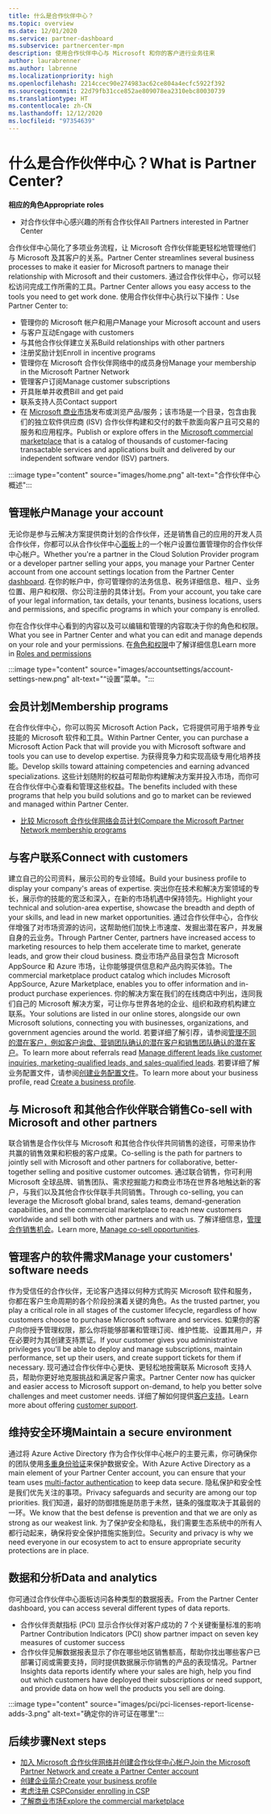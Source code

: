 ```yaml
---
title: 什么是合作伙伴中心？
ms.topic: overview
ms.date: 12/01/2020
ms.service: partner-dashboard
ms.subservice: partnercenter-mpn
description: 使用合作伙伴中心与 Microsoft 和你的客户进行业务往来
author: laurabrenner
ms.author: labrenne
ms.localizationpriority: high
ms.openlocfilehash: 2214ccec90e274983ac62ce804a4ecfc5922f392
ms.sourcegitcommit: 22d79fb31cce852ae809078ea2310ebc80030739
ms.translationtype: HT
ms.contentlocale: zh-CN
ms.lasthandoff: 12/12/2020
ms.locfileid: "97354639"
---
```

# <a name="what-is-partner-center"></a><span data-ttu-id="5c0af-103">什么是合作伙伴中心？</span><span class="sxs-lookup"><span data-stu-id="5c0af-103">What is Partner Center?</span></span>

<span data-ttu-id="5c0af-104">**相应的角色**</span><span class="sxs-lookup"><span data-stu-id="5c0af-104">**Appropriate roles**</span></span>

- <span data-ttu-id="5c0af-105">对合作伙伴中心感兴趣的所有合作伙伴</span><span class="sxs-lookup"><span data-stu-id="5c0af-105">All Partners interested in Partner Center</span></span>

<span data-ttu-id="5c0af-106">合作伙伴中心简化了多项业务流程，让 Microsoft 合作伙伴能更轻松地管理他们与 Microsoft 及其客户的关系。</span><span class="sxs-lookup"><span data-stu-id="5c0af-106">Partner Center streamlines several business processes to make it easier for Microsoft partners to manage their relationship with Microsoft and their customers.</span></span> <span data-ttu-id="5c0af-107">通过合作伙伴中心，你可以轻松访问完成工作所需的工具。</span><span class="sxs-lookup"><span data-stu-id="5c0af-107">Partner Center allows you easy access to the tools you need to get work done.</span></span> <span data-ttu-id="5c0af-108">使用合作伙伴中心执行以下操作：</span><span class="sxs-lookup"><span data-stu-id="5c0af-108">Use Partner Center to:</span></span>

- <span data-ttu-id="5c0af-109">管理你的 Microsoft 帐户和用户</span><span class="sxs-lookup"><span data-stu-id="5c0af-109">Manage your Microsoft account and users</span></span> 
- <span data-ttu-id="5c0af-110">与客户互动</span><span class="sxs-lookup"><span data-stu-id="5c0af-110">Engage with customers</span></span> 
- <span data-ttu-id="5c0af-111">与其他合作伙伴建立关系</span><span class="sxs-lookup"><span data-stu-id="5c0af-111">Build relationships with other partners</span></span> 
- <span data-ttu-id="5c0af-112">注册奖励计划</span><span class="sxs-lookup"><span data-stu-id="5c0af-112">Enroll in incentive programs</span></span>
- <span data-ttu-id="5c0af-113">管理你在 Microsoft 合作伙伴网络中的成员身份</span><span class="sxs-lookup"><span data-stu-id="5c0af-113">Manage your membership in the Microsoft Partner Network</span></span> 
- <span data-ttu-id="5c0af-114">管理客户订阅</span><span class="sxs-lookup"><span data-stu-id="5c0af-114">Manage customer subscriptions</span></span>
- <span data-ttu-id="5c0af-115">开具账单并收费</span><span class="sxs-lookup"><span data-stu-id="5c0af-115">Bill and get paid</span></span>
- <span data-ttu-id="5c0af-116">联系支持人员</span><span class="sxs-lookup"><span data-stu-id="5c0af-116">Contact support</span></span>
- <span data-ttu-id="5c0af-117">在 [Microsoft 商业市场](/azure/marketplace)发布或浏览产品/服务；该市场是一个目录，包含由我们的独立软件供应商 (ISV) 合作伙伴构建和交付的数千款面向客户且可交易的服务和应用程序。</span><span class="sxs-lookup"><span data-stu-id="5c0af-117">Publish or explore offers in the [Microsoft commercial marketplace](/azure/marketplace) that is a catalog of thousands of customer-facing transactable services and applications built and delivered by our independent software vendor (ISV) partners.</span></span>

:::image type="content" source="images/home.png" alt-text="合作伙伴中心概述":::

## <a name="manage-your-account"></a><span data-ttu-id="5c0af-119">管理帐户</span><span class="sxs-lookup"><span data-stu-id="5c0af-119">Manage your account</span></span>

<span data-ttu-id="5c0af-120">无论你是参与云解决方案提供商计划的合作伙伴，还是销售自己的应用的开发人员合作伙伴，你都可以从合作伙伴中心[面板](https://partner.microsoft.com/dashboard/home)上的一个帐户设置位置管理你的合作伙伴中心帐户。</span><span class="sxs-lookup"><span data-stu-id="5c0af-120">Whether you're a partner in the Cloud Solution Provider program or a developer partner selling your apps, you manage your Partner Center account from one account settings location from the Partner Center [dashboard](https://partner.microsoft.com/dashboard/home).</span></span> <span data-ttu-id="5c0af-121">在你的帐户中，你可管理你的法务信息、税务详细信息、租户、业务位置、用户和权限、你公司注册的具体计划。</span><span class="sxs-lookup"><span data-stu-id="5c0af-121">From your account, you take care of your legal information, tax details, your tenants, business locations, users and permissions, and specific programs in which your company is enrolled.</span></span> 

<span data-ttu-id="5c0af-122">你在合作伙伴中心看到的内容以及可以编辑和管理的内容取决于你的角色和权限。</span><span class="sxs-lookup"><span data-stu-id="5c0af-122">What you see in Partner Center and what you can edit and manage depends on your role and your permissions.</span></span> <span data-ttu-id="5c0af-123">在[角色和权限](permissions-overview.md)中了解详细信息</span><span class="sxs-lookup"><span data-stu-id="5c0af-123">Learn more in [Roles and permissions](permissions-overview.md)</span></span>

:::image type="content" source="images/accountsettings/account-settings-new.png" alt-text="“设置”菜单。":::


## <a name="membership-programs"></a><span data-ttu-id="5c0af-125">会员计划</span><span class="sxs-lookup"><span data-stu-id="5c0af-125">Membership programs</span></span>

<span data-ttu-id="5c0af-126">在合作伙伴中心，你可以购买 Microsoft Action Pack，它将提供可用于培养专业技能的 Microsoft 软件和工具。</span><span class="sxs-lookup"><span data-stu-id="5c0af-126">Within Partner Center, you can  purchase a Microsoft Action Pack that will provide you with Microsoft software and tools you can use to develop expertise.</span></span> <span data-ttu-id="5c0af-127">为获得竞争力和实现高级专用化培养技能。</span><span class="sxs-lookup"><span data-stu-id="5c0af-127">Develop skills toward attaining competencies and earning advanced specializations.</span></span> <span data-ttu-id="5c0af-128">这些计划随附的权益可帮助你构建解决方案并投入市场，而你可在合作伙伴中心查看和管理这些权益。</span><span class="sxs-lookup"><span data-stu-id="5c0af-128">The benefits included with these programs that help you build solutions and go to market can be reviewed and managed within Partner Center.</span></span>

- [<span data-ttu-id="5c0af-129">比较 Microsoft 合作伙伴网络会员计划</span><span class="sxs-lookup"><span data-stu-id="5c0af-129">Compare the Microsoft Partner Network membership programs</span></span>](https://partner.microsoft.com/membership/compare-offers) 

## <a name="connect-with-customers"></a><span data-ttu-id="5c0af-130">与客户联系</span><span class="sxs-lookup"><span data-stu-id="5c0af-130">Connect with customers</span></span> 

<span data-ttu-id="5c0af-131">建立自己的公司资料，展示公司的专业领域。</span><span class="sxs-lookup"><span data-stu-id="5c0af-131">Build your business profile to display your company's areas of expertise.</span></span> <span data-ttu-id="5c0af-132">突出你在技术和解决方案领域的专长，展示你的技能的宽泛和深入，在新的市场机遇中保持领先。</span><span class="sxs-lookup"><span data-stu-id="5c0af-132">Highlight your technical and solution-area expertise, showcase the breadth and depth of your skills, and lead in new market opportunities.</span></span> <span data-ttu-id="5c0af-133">通过合作伙伴中心，合作伙伴增强了对市场资源的访问，这帮助他们加快上市速度、发掘出潜在客户，并发展自身的云业务。</span><span class="sxs-lookup"><span data-stu-id="5c0af-133">Through Partner Center, partners have increased access to marketing resources to help them accelerate time to market, generate leads, and grow their cloud business.</span></span> <span data-ttu-id="5c0af-134">商业市场产品目录包含 Microsoft AppSource 和 Azure 市场，让你能够提供信息和产品内购买体验。</span><span class="sxs-lookup"><span data-stu-id="5c0af-134">The commercial marketplace product catalog which includes Microsoft AppSource, Azure Marketplace, enables you to offer information and in-product purchase experiences.</span></span> <span data-ttu-id="5c0af-135">你的解决方案在我们的在线商店中列出，连同我们自己的 Microsoft 解决方案，可让你与世界各地的企业、组织和政府机构建立联系。</span><span class="sxs-lookup"><span data-stu-id="5c0af-135">Your solutions are listed in our online stores, alongside our own Microsoft solutions, connecting you with businesses, organizations, and government agencies around the world.</span></span> <span data-ttu-id="5c0af-136">若要详细了解引荐，请参阅[管理不同的潜在客户，例如客户询盘、营销团队确认的潜在客户和销售团队确认的潜在客户](manage-leads.md)。</span><span class="sxs-lookup"><span data-stu-id="5c0af-136">To learn more about referrals read [Manage different leads like customer inquiries, marketing-qualified leads, and sales-qualified leads](manage-leads.md).</span></span> <span data-ttu-id="5c0af-137">若要详细了解业务配置文件，请参阅[创建业务配置文件](create-a-marketing-profile.md)。</span><span class="sxs-lookup"><span data-stu-id="5c0af-137">To learn more about your business profile, read [Create a business profile](create-a-marketing-profile.md).</span></span>

## <a name="co-sell-with-microsoft-and-other-partners"></a><span data-ttu-id="5c0af-138">与 Microsoft 和其他合作伙伴联合销售</span><span class="sxs-lookup"><span data-stu-id="5c0af-138">Co-sell with Microsoft and other partners</span></span>

<span data-ttu-id="5c0af-139">联合销售是合作伙伴与 Microsoft 和其他合作伙伴共同销售的途径，可带来协作共赢的销售效果和积极的客户成果。</span><span class="sxs-lookup"><span data-stu-id="5c0af-139">Co-selling is the path for partners to jointly sell with Microsoft and other partners for collaborative, better-together selling and positive customer outcomes.</span></span>  <span data-ttu-id="5c0af-140">通过联合销售，你可利用 Microsoft 全球品牌、销售团队、需求挖掘能力和商业市场在世界各地触达新的客户，与我们以及其他合作伙伴联手共同销售。</span><span class="sxs-lookup"><span data-stu-id="5c0af-140">Through co-selling, you can leverage the Microsoft global brand, sales teams, demand-generation capabilities, and the commercial marketplace to reach new customers worldwide and sell both with other partners and with us.</span></span> <span data-ttu-id="5c0af-141">了解详细信息，[管理合作销售机会](manage-co-sell-opportunities.md)。</span><span class="sxs-lookup"><span data-stu-id="5c0af-141">Learn more, [Manage co-sell opportunities](manage-co-sell-opportunities.md).</span></span>

## <a name="manage-your-customers-software-needs"></a><span data-ttu-id="5c0af-142">管理客户的软件需求</span><span class="sxs-lookup"><span data-stu-id="5c0af-142">Manage your customers' software needs</span></span>

<span data-ttu-id="5c0af-143">作为受信任的合作伙伴，无论客户选择以何种方式购买 Microsoft 软件和服务，你都在客户生命周期的各个阶段扮演着关键的角色。</span><span class="sxs-lookup"><span data-stu-id="5c0af-143">As the trusted partner, you play a critical role in all stages of the customer lifecycle, regardless of how customers choose to purchase Microsoft software and services.</span></span> <span data-ttu-id="5c0af-144">如果你的客户向你授予管理权限，那么你将能够部署和管理订阅、维护性能、设置其用户，并在必要时为其创建支持票证。</span><span class="sxs-lookup"><span data-stu-id="5c0af-144">If your customer gives you administrative privileges you'll be able to deploy and manage subscriptions, maintain performance, set up their users, and create support tickets for them if necessary.</span></span> <span data-ttu-id="5c0af-145">现可通过合作伙伴中心更快、更轻松地按需联系 Microsoft 支持人员，帮助你更好地克服挑战和满足客户需求。</span><span class="sxs-lookup"><span data-stu-id="5c0af-145">Partner Center now has quicker and easier access to Microsoft support on-demand, to help you better solve challenges and meet customer needs.</span></span> <span data-ttu-id="5c0af-146">详细了解如何提供[客户支持](customer-support.md)。</span><span class="sxs-lookup"><span data-stu-id="5c0af-146">Learn more about offering [customer support](customer-support.md).</span></span>

## <a name="maintain-a-secure-environment"></a><span data-ttu-id="5c0af-147">维持安全环境</span><span class="sxs-lookup"><span data-stu-id="5c0af-147">Maintain a secure environment</span></span>

<span data-ttu-id="5c0af-148">通过将 Azure Active Directory 作为合作伙伴中心帐户的主要元素，你可确保你的团队使用[多重身份验证](partner-security-requirements-mandating-mfa.md)来保护数据安全。</span><span class="sxs-lookup"><span data-stu-id="5c0af-148">With Azure Active Directory as a main element of your Partner Center account, you can ensure that your team uses [multi-factor authentication](partner-security-requirements-mandating-mfa.md) to keep data secure.</span></span> <span data-ttu-id="5c0af-149">隐私保护和安全性是我们优先关注的事项。</span><span class="sxs-lookup"><span data-stu-id="5c0af-149">Privacy safeguards and security are among our top priorities.</span></span> <span data-ttu-id="5c0af-150">我们知道，最好的防御措施是防患于未然，链条的强度取决于其最弱的一环。</span><span class="sxs-lookup"><span data-stu-id="5c0af-150">We know that the best defense is prevention and that we are only as strong as our weakest link.</span></span> <span data-ttu-id="5c0af-151">为了保护安全和隐私，我们需要生态系统中的所有人都行动起来，确保将安全保护措施实施到位。</span><span class="sxs-lookup"><span data-stu-id="5c0af-151">Security and privacy is why we need everyone in our ecosystem to act to ensure appropriate security protections are in place.</span></span>

## <a name="data-and-analytics"></a><span data-ttu-id="5c0af-152">数据和分析</span><span class="sxs-lookup"><span data-stu-id="5c0af-152">Data and analytics</span></span>

<span data-ttu-id="5c0af-153">你可通过合作伙伴中心面板访问各种类型的数据报表。</span><span class="sxs-lookup"><span data-stu-id="5c0af-153">From the Partner Center dashboard, you can access several different types of data reports.</span></span> 

- <span data-ttu-id="5c0af-154">合作伙伴贡献指标 (PCI) 显示合作伙伴对客户成功的 7 个关键衡量标准的影响</span><span class="sxs-lookup"><span data-stu-id="5c0af-154">Partner Contribution Indicators (PCI) show partner impact on seven key measures of customer success</span></span>
- <span data-ttu-id="5c0af-155">合作伙伴见解数据报表显示了你在哪些地区销售额高，帮助你找出哪些客户已部署订阅或需要支持，同时提供数据展示你销售的产品的表现情况。</span><span class="sxs-lookup"><span data-stu-id="5c0af-155">Partner Insights data reports identify where your sales are high, help you find out which customers have deployed their subscriptions or need support, and provide data on how well the products you sell are doing.</span></span>

:::image type="content" source="images/pci/pci-licenses-report-license-adds-3.png" alt-text="确定你的许可证在哪里":::


## <a name="next-steps"></a><span data-ttu-id="5c0af-157">后续步骤</span><span class="sxs-lookup"><span data-stu-id="5c0af-157">Next steps</span></span>

- [<span data-ttu-id="5c0af-158">加入 Microsoft 合作伙伴网络并创建合作伙伴中心帐户</span><span class="sxs-lookup"><span data-stu-id="5c0af-158">Join the Microsoft Partner Network and create a Partner Center account</span></span>](mpn-create-a-partner-center-account.md)
- [<span data-ttu-id="5c0af-159">创建企业简介</span><span class="sxs-lookup"><span data-stu-id="5c0af-159">Create your business profile</span></span>](create-a-marketing-profile.md)
- [<span data-ttu-id="5c0af-160">考虑注册 CSP</span><span class="sxs-lookup"><span data-stu-id="5c0af-160">Consider enrolling in CSP</span></span>](csp-overview.md)
- [<span data-ttu-id="5c0af-161">了解商业市场</span><span class="sxs-lookup"><span data-stu-id="5c0af-161">Explore the commercial marketplace</span></span>](csp-commercial-marketplace-overview.md)

